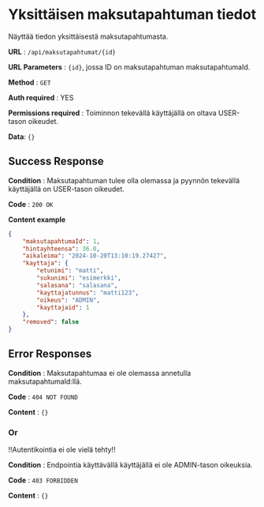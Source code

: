 # Yksittäisen maksutapahtuman tiedot

Näyttää tiedon yksittäisestä maksutapahtumasta.

**URL** : `/api/maksutapahtumat/{id}`

**URL Parameters** : `{id}`, jossa ID on maksutapahtuman maksutapahtumaId.

**Method** : `GET`

**Auth required** : YES

**Permissions required** : Toiminnon tekevällä käyttäjällä on oltava USER-tason oikeudet. 

**Data**: `{}`

## Success Response

**Condition** : Maksutapahtuman tulee olla olemassa ja pyynnön tekevällä käyttäjällä on USER-tason oikeudet.

**Code** : `200 OK`

**Content example**

```json
{
    "maksutapahtumaId": 1,
    "hintayhteensa": 36.0,
    "aikaleima": "2024-10-20T13:10:19.27427",
    "kayttaja": {
        "etunimi": "matti",
        "sukunimi": "esimerkki",
        "salasana": "salasana",
        "kayttajatunnus": "matti123",
        "oikeus": "ADMIN",
        "kayttajaid": 1
    },
    "removed": false
}
```

## Error Responses

**Condition** : Maksutapahtumaa ei ole olemassa annetulla maksutapahtumaId:llä.

**Code** : `404 NOT FOUND`

**Content** : `{}`

### Or

!!Autentikointia ei ole vielä tehty!!

**Condition** : Endpointia käyttävällä käyttäjällä ei ole ADMIN-tason oikeuksia.

**Code** : `403 FORBIDDEN`

**Content** : `{}`